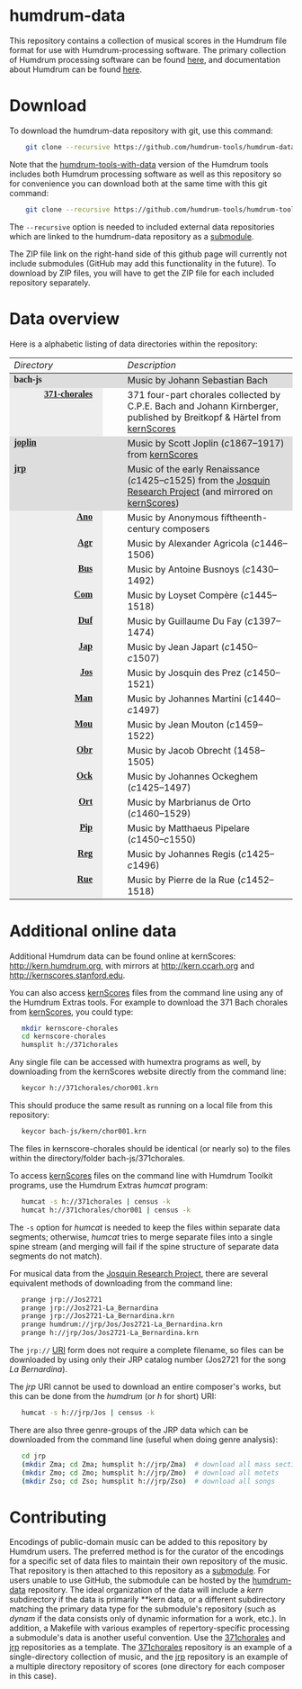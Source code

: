 humdrum-data
============

This repository contains a collection of musical scores in the
Humdrum file format for use with Humdrum-processing software.  The
primary collection of Humdrum processing software can be found
[here](https://github.com/humdrum-tools), and documentation about
Humdrum can be found [here](http://www.humdrum.org).


Download
========

To download the humdrum-data repository with git, use this command:

```bash
    git clone --recursive https://github.com/humdrum-tools/humdrum-data
```

Note that the [humdrum-tools-with-data](https://github.com/humdrum-tools/humdrum-tools-with-data)
version of the Humdrum tools includes both Humdrum processing
software as well as this repository so for convenience you can download both at
the same time with this git command:

```bash
    git clone --recursive https://github.com/humdrum-tools/humdrum-tools-with-data
```

The ```--recursive``` option is needed to included external data 
repositories which are linked to the humdrum-data repository 
as a [submodule](http://git-scm.com/book/en/Git-Tools-Submodules).

The ZIP file link on the right-hand side of this github page will currently
not include submodules (GitHub may add this functionality in the future).
To download by ZIP files, you will have to get the ZIP file for each included
repository separately.


Data overview
=============

Here is a alphabetic listing of data directories within the repository:

<table cellpadding="0" cellspacing="0">
<tr valign="top" style="border-bottom:1px solid black"><td width="150"><em>Directory</em></td><td></td><td><em>Description</em></td></tr>

<tr valign="top" style="background-color:#dddddd">
<td><span style="font-weight:bold; font-family:Arial Rounded MT Bold">bach-js</span></td>
<td width="20">&nbsp;</td>
<td>Music by Johann Sebastian Bach</td>
</tr>
 
<tr valign="top">
<td align="right" style="background-color:#eeeeee"><span style="white-space:nowrap; padding-left:10px; margin-right:10px; font-weight:bold; font-family:Arial Rounded MT Bold"><a href="https://github.com/craigsapp/bach-371-chorales">371-chorales</a></span></td>
<td width="20">&nbsp;</td>
<td>371 four-part chorales collected by C.P.E. Bach and Johann Kirnberger, published by Breitkopf & H&auml;rtel from <a href=http://kern.humdrum.org/browse?l=371chorales>kernScores</a></td>
</tr>

<tr valign="top" style="background-color:#dddddd">
<td><span style="font-weight:bold; font-family:Arial Rounded MT Bold"><a href=https://github.com/craigsapp/joplin-rags>joplin</a></td>
<td width="20">&nbsp;</td>
<td>Music by Scott Joplin (<em>c</em>1867&ndash;1917) from <a href=http://kern.humdrum.org/browse?l=joplin>kernScores</a></td>
</tr>

<tr valign="top" style="background-color:#dddddd">
<td><span style="font-weight:bold; font-family:Arial Rounded MT Bold"><a href=https://github.com/josquin-research-project/jrp-scores>jrp</a></td>
<td width="20">&nbsp;</td>
<td>Music of the early Renaissance (<em>c</em>1425&ndash;<em>c</em>1525) from the <a href=http://josquin.stanford.edu>Josquin Research Project</a> (and mirrored on <a href=http://kern.humdrum.org/browse?l=jrp>kernScores</a>)</td>
</tr>

<tr valign="top">
<td align="right" style="background-color:#eeeeee"><span style="margin-right:10px; font-weight:bold; font-family:Arial Rounded MT Bold"><a href=https://github.com/josquin-research-project/Ano>Ano</a></td>
<td width="20">&nbsp;</td>
<td>Music by Anonymous fiftheenth-century composers</td>
</tr>

<tr valign="top">
<td align="right" style="background-color:#eeeeee"><span style="margin-right:10px; font-weight:bold; font-family:Arial Rounded MT Bold"><a href=https://github.com/josquin-research-project/Agr>Agr</a></td>
<td width="20">&nbsp;</td>
<td>Music by Alexander Agricola (<em>c</em>1446&ndash;1506)</td>
</tr>

<tr valign="top">
<td align="right" style="background-color:#eeeeee"><span style="margin-right:10px; font-weight:bold; font-family:Arial Rounded MT Bold"><a href=https://github.com/josquin-research-project/Bus>Bus</a></td>
<td width="20">&nbsp;</td>
<td>Music by Antoine Busnoys (<em>c</em>1430&ndash;1492)</td>
</tr>

<tr valign="top">
<td align="right" style="background-color:#eeeeee"><span style="margin-right:10px; font-weight:bold; font-family:Arial Rounded MT Bold"><a href=https://github.com/josquin-research-project/Com>Com</a></td>
<td width="20">&nbsp;</td>
<td>Music by Loyset Comp&egrave;re (<em>c</em>1445&ndash;1518)</td>
</tr>

<tr valign="top">
<td align="right" style="background-color:#eeeeee"><span style="margin-right:10px; font-weight:bold; font-family:Arial Rounded MT Bold"><a href=https://github.com/josquin-research-project/Duf>Duf</a></td>
<td width="20">&nbsp;</td>
<td>Music by Guillaume Du Fay (<em>c</em>1397&ndash;1474)</td>
</tr>

<tr valign="top">
<td align="right" style="background-color:#eeeeee"><span style="margin-right:10px; font-weight:bold; font-family:Arial Rounded MT Bold"><a href=https://github.com/josquin-research-project/Jap>Jap</a></td>
<td width="20">&nbsp;</td>
<td>Music by Jean Japart (<em>c</em>1450&ndash;<em>c</em>1507)</td>
</tr>

<tr valign="top">
<td align="right" style="background-color:#eeeeee"><span style="margin-right:10px; font-weight:bold; font-family:Arial Rounded MT Bold"><a href=https://github.com/josquin-research-project/Jos>Jos</a></td>
<td width="20">&nbsp;</td>
<td>Music by Josquin des Prez (<em>c</em>1450&ndash;1521)</td>
</tr>

<tr valign="top">
<td align="right" style="background-color:#eeeeee"><span style="margin-right:10px; font-weight:bold; font-family:Arial Rounded MT Bold"><a href=https://github.com/josquin-research-project/Mar>Man</a></td>
<td width="20">&nbsp;</td>
<td>Music by Johannes Martini (<em>c</em>1440&ndash;<em>c</em>1497)</td>
</tr>

<tr valign="top">
<td align="right" style="background-color:#eeeeee"><span style="margin-right:10px; font-weight:bold; font-family:Arial Rounded MT Bold"><a href=https://github.com/josquin-research-project/Mou>Mou</a></td>
<td width="20">&nbsp;</td>
<td>Music by Jean Mouton (<em>c</em>1459&ndash;1522)</td>
</tr>

<tr valign="top">
<td align="right" style="background-color:#eeeeee"><span style="margin-right:10px; font-weight:bold; font-family:Arial Rounded MT Bold"><a href=https://github.com/josquin-research-project/Obr>Obr</a></td>
<td width="20">&nbsp;</td>
<td>Music by Jacob Obrecht (1458&ndash;1505)</td>
</tr>

<tr valign="top">
<td align="right" style="background-color:#eeeeee"><span style="margin-right:10px; font-weight:bold; font-family:Arial Rounded MT Bold"><a href=https://github.com/josquin-research-project/Ock>Ock</a></td>
<td width="20">&nbsp;</td>
<td>Music by Johannes Ockeghem (<em>c</em>1425&ndash;1497)</td>
</tr>

<tr valign="top">
<td align="right" style="background-color:#eeeeee"><span style="margin-right:10px; font-weight:bold; font-family:Arial Rounded MT Bold"><a href=https://github.com/josquin-research-project/Ort>Ort</a></td>
<td width="20">&nbsp;</td>
<td>Music by Marbrianus de Orto (<em>c</em>1460&ndash;1529)</td>
</tr>

<tr valign="top">
<td align="right" style="background-color:#eeeeee"><span style="margin-right:10px; font-weight:bold; font-family:Arial Rounded MT Bold"><a href=https://github.com/josquin-research-project/Pip>Pip</a></td>
<td width="20">&nbsp;</td>
<td>Music by Matthaeus Pipelare (<em>c</em>1450&ndash;<em>c</em>1550)</td>
</tr>

<tr valign="top">
<td align="right" style="background-color:#eeeeee"><span style="margin-right:10px; font-weight:bold; font-family:Arial Rounded MT Bold"><a href=https://github.com/josquin-research-project/Reg>Reg</a></td>
<td width="20">&nbsp;</td>
<td>Music by Johannes Regis (<em>c</em>1425&ndash;<em>c</em>1496)</td>
</tr>

<tr valign="top">
<td align="right" style="background-color:#eeeeee"><span style="margin-right:10px; font-weight:bold; font-family:Arial Rounded MT Bold"><a href=https://github.com/josquin-research-project/Rue>Rue</a></td>
<td width="20">&nbsp;</td>
<td>Music by Pierre de la Rue (<em>c</em>1452&ndash;1518)</td>
</tr>

</table>


Additional online data
======================

Additional Humdrum data can be found online at kernScores: http://kern.humdrum.org, with mirrors at http://kern.ccarh.org and http://kernscores.stanford.edu.

You can also access [kernScores](http://kern.humdrum.org) files from the command line using any of the Humdrum Extras tools.  For example to download the 371 Bach chorales from [kernScores](http://kern.humdrum.org), you could type:

```bash
   mkdir kernscore-chorales
   cd kernscore-chorales
   humsplit h://371chorales
```

Any single file can be accessed with humextra programs as well, by downloading
from the kernScores website directly from the command line:

```bash
   keycor h://371chorales/chor001.krn
```

This should produce the same result as running on a local file from this repository:
 

```bash
   keycor bach-js/kern/chor001.krn
```

The files in kernscore-chorales should be identical (or nearly so) to the files within the directory/folder bach-js/371chorales.

To access [kernScores](http://kern.humdrum.org) files on the command line with Humdrum Toolkit programs, use the Humdrum Extras *humcat* program: 

```bash
   humcat -s h://371chorales | census -k
   humcat h://371chorales/chor001 | census -k
```

The ```-s``` option for *humcat* is needed to keep the files within
separate data segments; otherwise, *humcat* tries to merge separate
files into a single spine stream (and merging will fail if the
spine structure of separate data segments do not match).

For musical data from the [Josquin Research Project](http://josquin.stanford.edu), there are several equivalent methods of downloading from the command line:

```bash
   prange jrp://Jos2721
   prange jrp://Jos2721-La_Bernardina
   prange jrp://Jos2721-La_Bernardina.krn
   prange humdrum://jrp/Jos/Jos2721-La_Bernardina.krn
   prange h://jrp/Jos/Jos2721-La_Bernardina.krn
```

The ```jrp://``` [URI](http://en.wikipedia.org/wiki/URI) form does not
require a complete filename, so files can be downloaded by using only their
JRP catalog number (Jos2721 for the song *La Bernardina*).

The *jrp* URI cannot be used to download an entire composer's works, but this
can be done from the *humdrum* (or *h* for short) URI:

```bash
   humcat -s h://jrp/Jos | census -k
```

There are also three genre-groups of the JRP data which can be downloaded
from the command line (useful when doing genre analysis):

```bash
   cd jrp
   (mkdir Zma; cd Zma; humsplit h://jrp/Zma)  # download all mass sections
   (mkdir Zmo; cd Zmo; humsplit h://jrp/Zmo)  # download all motets
   (mkdir Zso; cd Zso; humsplit h://jrp/Zso)  # download all songs
```


Contributing
============

Encodings of public-domain music can be added to this repository
by Humdrum users.  The preferred method is for the curator of the
encodings for a specific set of data files to maintain their own
repository of the music.  That repository is then attached to this
repository as a
[submodule](http://git-scm.com/book/en/Git-Tools-Submodules).  For
users unable to use GitHub, the submodule can be hosted by the
[humdrum-data](httsp://github.com/humdrum-tools/humdrum-data)
repository.  The ideal organization of the data will include a
*kern* subdirectory if the data is primarily \*\*kern data, or a
different subdirectory matching the primary data type for the
submodule's repository (such as *dynam* if the data consists only
of dynamic information for a work, etc.).  In addition, a Makefile
with various examples of repertory-specific processing a submodule's
data is another useful convention.  Use the
[371chorales](https://github.com/craigsapp/bach-371-chorales) and
[jrp](https://github.com/josquin-research-project/jrp-scores)
repositories as a template.  The
[371chorales](https://github.com/craigsapp/bach-371-chorales)
repository is an example of a single-directory collection of music,
and the [jrp](https://github.com/josquin-research-project/jrp-scores)
repository is an example of a multiple directory repository of
scores (one directory for each composer in this case).





